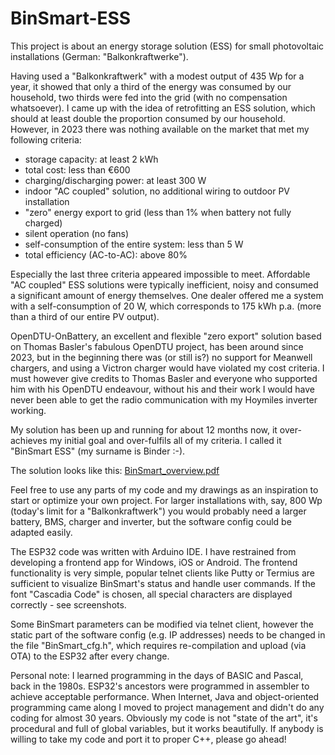 # BinSmart-ESS

This project is about an energy storage solution (ESS) for small photovoltaic installations (German: "Balkonkraftwerke").

Having used a "Balkonkraftwerk" with a modest output of 435 Wp for a year, it showed that only a third of the energy was consumed by our household, two thirds were fed into the grid (with no compensation whatsoever). I came up with the idea of retrofitting an ESS solution, which should at least double the proportion consumed by our household.
However, in 2023 there was nothing available on the market that met my following criteria:
- storage capacity: at least 2 kWh
- total cost: less than €600
- charging/discharging power: at least 300 W
- indoor "AC coupled" solution, no additional wiring to outdoor PV installation
- "zero" energy export to grid (less than 1% when battery not fully charged)
- silent operation (no fans)
- self-consumption of the entire system: less than 5 W
- total efficiency (AC-to-AC): above 80%


Especially the last three criteria appeared impossible to meet. Affordable "AC coupled" ESS solutions were typically inefficient, noisy and consumed a significant amount of energy themselves. One dealer offered me a system with a self-consumption of 20 W, which corresponds to 175 kWh p.a. (more than a third of our entire PV output).

OpenDTU-OnBattery, an excellent and flexible "zero export" solution based on Thomas Basler's fabulous OpenDTU project, has been around since 2023, but in the beginning there was (or still is?) no support for Meanwell chargers, and using a Victron charger would have violated my cost criteria. I must however give credits to Thomas Basler and everyone who supported him with his OpenDTU endeavour, without his and their work I would have never been able to get the radio communication with my Hoymiles inverter working.

My solution has been up and running for about 12 months now, it over-achieves my initial goal and over-fulfils all of my criteria. I called it "BinSmart ESS" (my surname is Binder :-).

The solution looks like this:
[BinSmart_overview.pdf](https://github.com/user-attachments/files/18629652/BinSmart_overview.pdf)

Feel free to use any parts of my code and my drawings as an inspiration to start or optimize your own project. For larger installations with, say, 800 Wp (today's limit for a "Balkonkraftwerk") you would probably need a larger battery, BMS, charger and inverter, but the software config could be adapted easily.

The ESP32 code was written with Arduino IDE. I have restrained from developing a frontend app for Windows, iOS or Android. The frontend functionality is very simple, popular telnet clients like Putty or Termius are sufficient to visualize BinSmart's status and handle user commands. If the font "Cascadia Code" is chosen, all special characters are displayed correctly - see screenshots.

Some BinSmart parameters can be modified via telnet client, however the static part of the software config (e.g. IP addresses) needs to be changed in the file "BinSmart_cfg.h", which requires re-compilation and upload (via OTA) to the ESP32 after every change.

Personal note: I learned programming in the days of BASIC and Pascal, back in the 1980s. ESP32's ancestors were programmed in assembler to achieve acceptable performance. When Internet, Java and object-oriented programming came along I moved to project management and didn't do any coding for almost 30 years. Obviously my code is not "state of the art", it's procedural and full of global variables, but it works beautifully. If anybody is willing to take my code and port it to proper C++, please go ahead!
